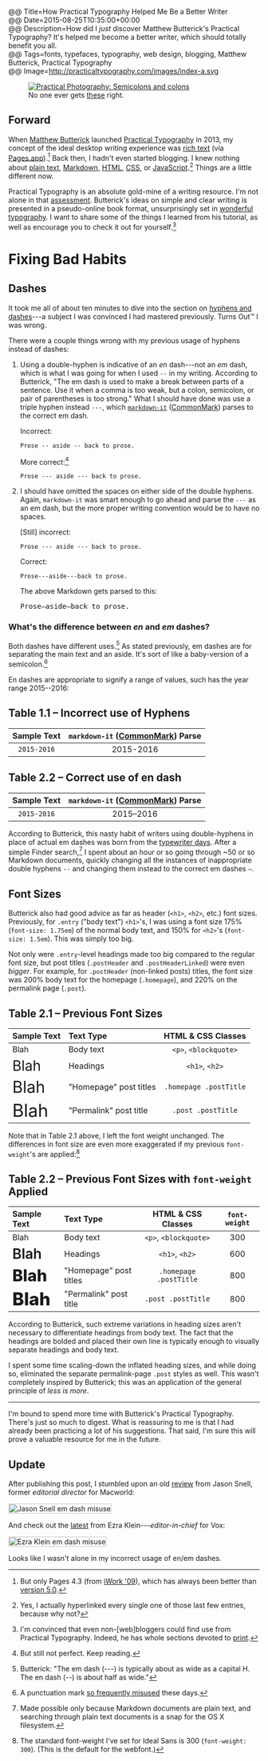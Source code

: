 @@ Title=How Practical Typography Helped Me Be a Better Writer  
@@ Date=2015-08-25T10:35:00+00:00  
@@ Description=How did I *just* discover Matthew Butterick's Practical Typography? It's helped me become a better writer, which should totally benefit you all.  
@@ Tags=fonts, typefaces, typography, web design, blogging, Matthew Butterick, Practical Typography  
@@ Image=http://practicaltypography.com/images/index-a.svg  

<figure>
	<a class="nohover" href="http://d.pr/i/17dhF+">
		<img src="http://d.pr/i/17dhF+" alt="Practical Photography: Semicolons and colons" />
	</a>
	<figcaption>No one ever gets <a href="http://practicaltypography.com/semicolons-and-colons.html">these</a> right.</figcaption>
</figure>

## Forward

When [Matthew Butterick][wikipedia] launched [Practical Typography][practicaltypography] in 2013, my concept of the ideal desktop writing experience was [rich text][wikipedia 2] (via [Pages.app][wikipedia 3]).[^pages] Back then, I hadn't even started blogging. I knew nothing about [plain text][wikipedia 4], [Markdown][wikipedia 5], [HTML][wikipedia 6], [CSS][wikipedia 7], or [JavaScript][wikipedia 8].[^yes] Things are a little different now. 

Practical Typography is an absolute gold-mine of a writing resource. I'm not alone in that [assessment][macsparky]. Butterick's ideas on simple and clear writing is presented in a pseudo-online book format, unsurprisingly set in [wonderful typography][practicaltypography 2]. I want to share some of the things I learned from his tutorial, as well as encourage you to check it out for yourself.[^im]

# Fixing Bad Habits

## Dashes

It took me all of about ten minutes to dive into the section on [hyphens and dashes][practicaltypography 3]---a subject I was convinced I had mastered previously. Turns Out&trade; I was wrong.

There were a couple things wrong with my previous usage of hyphens instead of dashes:

1. Using a double-hyphen is indicative of an *en* dash---not an *em* dash, which is what I was going for when I used ` -- ` in my writing. According to Butterick, "The em dash is used to make a break be­tween parts of a sen­tence. Use it when a comma is too weak, but a colon, semi­colon, or pair of paren­the­ses is too strong." What I should have done was use a triple hyphen instead `---`, which [`markdown-it`][npmjs] ([CommonMark][cm]) parses to the correct em dash.

	Incorrect:
	
	```
	Prose -- aside -- back to prose.
	```
	
	More correct:[^but]
	
	```
	Prose --- aside --- back to prose.
	```
	
	
2. I should have omitted the spaces on either side of the double hyphens. Again, `markdown-it` was smart enough to go ahead and parse the `---` as an em dash, but the more proper writing convention would be to have no spaces.

	[Still] incorrect:
	
	```
	Prose --- aside --- back to prose.
	```
	
	Correct:
	
	```
	Prose---aside---back to prose.
	```
	
	The above Markdown gets parsed to this:
	
	<pre>Prose&mdash;aside&mdash;back to prose.</pre>

### What's the difference between *en* and *em* dashes?

Both dashes have different uses.[^int] As stated previously, em dashes are for separating the main text and an aside. It's sort of like a baby-version of a semicolon.[^sc] 

En dashes are appropriate to signify a range of values, such has the year range 2015--2016:

<div class="table">

<h2 class="tablecaption" id="table1.1">Table 1.1 &ndash; Incorrect use of Hyphens</h2>

| Sample Text | `markdown-it` ([CommonMark][cm]) Parse |  
| :---------------: | :---------------------------------------------------------: |  
| `2015-2016` |                            2015-2016                             |

</div>

<div class="table">

<h2 class="tablecaption" id="table1.2">Table 2.2 &ndash; Correct use of en dash</h2>

| Sample Text | `markdown-it` ([CommonMark][cm]) Parse |
| :---------------: | :---------------------------------------------------------: |
| `2015-2016` |                    2015&ndash;2016                       |

</div>


According to Butterick, this nasty habit of writers using double-hyphens in place of actual em dashes was born from the [typewriter days][practicaltypography 4]. After a simple Finder search,[^ma] I spent about an hour or so going through ~50 or so Markdown documents, quickly changing all the instances of inappropriate double hyphens ` -- ` and  changing them instead to the correct em dashes <span><code>&mdash;</code></span>.

## Font Sizes

Butterick also had good advice as far as header (`<h1>`, `<h2>`, etc.) font sizes. Previously, for `.entry` ("body text") `<h1>`'s, I was using a font size 175% (`font-size: 1.75em`) of the normal body text, and 150% for `<h2>`'s (`font-size: 1.5em`). This was simply too big. 

Not only were `.entry`-level headings made too big compared to the regular font size, but post titles (`.postHeader` and `.postHeaderLinked`) were even *bigger*. For example, for `.postHeader` (non-linked posts) titles, the font size was 200% body text for the homepage (`.homepage`), and 220% on the permalink page (`.post`). 

<div class="table">

<h2 class="tablecaption" id="table2.1">Table 2.1 &ndash; Previous Font Sizes</h2>

| Sample Text | Text Type | HTML & CSS Classes |
| :---------------- | :-------------| :---------------------------: |
| Blah | Body text | `<p>`, `<blockquote>` |
| <span style="font-size:1.75em">Blah</span> | Headings | `<h1>`, `<h2>` |
| <span style="font-size:2em">Blah</span> | "Homepage" post titles | `.homepage .postTitle` |
| <span style="font-size:2.2em">Blah</span> | "Permalink" post title | `.post .postTitle` |

</div>

Note that in Table 2.1 above, I left the font weight unchanged. The differences in font size are even more exaggerated if my previous `font-weight`'s are applied:[^std]

<div class="table">

<h2 class="tablecaption" id="table2.2">Table 2.2 &ndash; Previous Font Sizes with <code>font-weight</code> Applied</h2>

| Sample Text | Text Type | HTML & CSS Classes | `font-weight` |
| :---------------- | :-------------| :---------------------------: | :----------------: |
| Blah | Body text | `<p>`, `<blockquote>` | 300 |
| <span style="font-size:1.75em;font-weight:600">Blah</span> | Headings | `<h1>`, `<h2>` | 600 |
| <span style="font-size:2em;font-weight:800">Blah</span> | "Homepage" post titles | `.homepage .postTitle` | 800 |
| <span style="font-size:2.2em;font-weight:800">Blah</span> | "Permalink" post title | `.post .postTitle` | 800 |

</div>

According to Butterick, such extreme variations in heading sizes aren't necessary to differentiate headings from body text. The fact that the headings are bolded and placed their own line is typically enough to visually separate headings and body text. 

I spent some time scaling-down the inflated heading sizes, and while doing so, eliminated the separate permalink-page `.post` styles as well. This wasn't completely inspired by Butterick; this was an application of the general principle of *less is more*.

<hr class="small" />

I'm bound to spend more time with Butterick's Practical Typography. There's just so much to digest. What is reassuring to me is that I had already been practicing a lot of his suggestions. That said, I'm sure this will prove a valuable resource for me in the future.

<div class="update">

## Update

After publishing this post, I stumbled upon an old [review][mw] from Jason Snell, former *editorial director* for Macworld:

<img src="http://d.pr/i/7mEj+" style="border: 2px solid #ddd;border-radius: 0.2em" alt="Jason Snell em dash misuse" />

And check out the [latest][vox] from Ezra Klein---*editor-in-chief* for Vox:

<img src="http://d.pr/i/12BRl+" style="border: 2px solid #ddd;border-radius: 0.2em" alt="Ezra Klein em dash misuse" />

Looks like I wasn't alone in my incorrect usage of en/em dashes.

</div>

[^but]: But still not perfect. Keep reading.
[^int]: Butterick: "The em dash (---) is typ­i­cally about as wide as a cap­i­tal H. The en dash (--) is about half as wide."
[^im]: I'm convinced that even non-[web]bloggers could find use from Practical Typography. Indeed, he has whole sections devoted to [print][practicaltypography 5].
[^ma]: Made possible only because Markdown documents are plain text, and searching through plain text documents is a snap for the OS X filesystem.
[^pages]: But only Pages 4.3 (from [iWork '09][wikipedia 9]), which has always been better than [version 5.0][macworld].
[^sc]: A punctuation mark [so frequently misused][practicaltypography 6] these days.
[^std]: The standard font-weight I've set for Ideal Sans is 300 (`font-weight: 300`). (This is the default for the webfont.)
[^yes]: Yes, I actually hyperlinked every single one of those last few entries, because why not?

[cm]: http://commonmark.org
[macsparky]: http://macsparky.com/blog/practicaltypography
[macworld]: http://www.macworld.com/article/2059208/pages-5-0-for-mac-review-apple-writes-a-new-chapter-for-its-word-processing-app.html
[mw]: http://www.macworld.com/article/1026829/powermacg5nextgeneration.html
[npmjs]: https://www.npmjs.com/package/markdown-it
[practicaltypography]: http://practicaltypography.com
[practicaltypography 2]: http://practicaltypography.com/equity.html
[practicaltypography 3]: http://practicaltypography.com/hyphens-and-dashes.html
[practicaltypography 4]: http://practicaltypography.com/typewriter-habits.html
[practicaltypography 5]: http://practicaltypography.com/research-papers.html
[practicaltypography 6]: http://practicaltypography.com/semicolons-and-colons.html
[wikipedia]: https://en.wikipedia.org/wiki/Matthew_Butterick
[wikipedia 2]: https://en.wikipedia.org/wiki/Formatted_text
[wikipedia 3]: https://en.wikipedia.org/wiki/Pages_(word_processor)
[wikipedia 4]: https://en.wikipedia.org/wiki/Plain_text
[wikipedia 5]: https://en.wikipedia.org/wiki/Markdown
[wikipedia 6]: https://en.wikipedia.org/wiki/HTML
[wikipedia 7]: https://en.wikipedia.org/wiki/Cascading_Style_Sheets
[wikipedia 8]: https://en.wikipedia.org/wiki/JavaScript
[wikipedia 9]: https://en.wikipedia.org/wiki/IWork#Versions
[vox]: http://www.vox.com/2015/8/25/9205801/hillary-clinton-joe-biden
